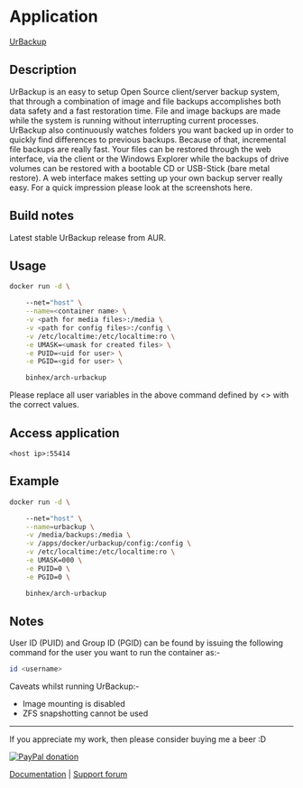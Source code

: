 # Application

[UrBackup](https://www.urbackup.org/)

## Description

UrBackup is an easy to setup Open Source client/server backup system, that
through a combination of image and file backups accomplishes both data safety
and a fast restoration time.
File and image backups are made while the system is running without interrupting
current processes.
UrBackup also continuously watches folders you want backed up in order to
quickly find differences to previous backups. Because of that, incremental file
backups are really fast.
Your files can be restored through the web interface, via the client or the
Windows Explorer while the backups of drive volumes can be restored with a
bootable CD or USB-Stick (bare metal restore).
A web interface makes setting up your own backup server really easy. For a quick
impression please look at the screenshots here.

## Build notes

Latest stable UrBackup release from AUR.

## Usage

```bash
docker run -d \

    --net="host" \
    --name=<container name> \
    -v <path for media files>:/media \
    -v <path for config files>:/config \
    -v /etc/localtime:/etc/localtime:ro \
    -e UMASK=<umask for created files> \
    -e PUID=<uid for user> \
    -e PGID=<gid for user> \

    binhex/arch-urbackup

```

Please replace all user variables in the above command defined by <> with the
correct values.

## Access application

`<host ip>:55414`

## Example

```bash
docker run -d \

    --net="host" \
    --name=urbackup \
    -v /media/backups:/media \
    -v /apps/docker/urbackup/config:/config \
    -v /etc/localtime:/etc/localtime:ro \
    -e UMASK=000 \
    -e PUID=0 \
    -e PGID=0 \

    binhex/arch-urbackup

```

## Notes

User ID (PUID) and Group ID (PGID) can be found by issuing the following command
for the user you want to run the container as:-

```bash
id <username>

```

Caveats whilst running UrBackup:-

- Image mounting is disabled
- ZFS snapshotting cannot be used

___
If you appreciate my work, then please consider buying me a beer  :D

[![PayPal donation](https://www.paypal.com/en_US/i/btn/btn_donate_SM.gif)](https://www.paypal.com/cgi-bin/webscr?cmd=_s-xclick&hosted_button_id=MM5E27UX6AUU4)

[Documentation](https://github.com/binhex/documentation) | [Support forum](https://forums.unraid.net/topic/82198-support-binhex-urbackup/)
